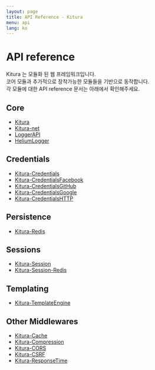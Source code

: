 ```yaml
---
layout: page
title: API Reference - Kitura
menu: api
lang: ko
---
```


<div class="titleBlock">
  <h1>API reference</h1>
  <p>Kitura 는 모듈화 된 웹 프레임워크입니다.<br>코어 모듈과 추가적으로 장착가능한 모듈들을 기반으로 동작합니다.<br>각 모듈에 대한 API reference 문서는 아래에서 확인해주세요.</p>
</div>

## Core

* [Kitura](http://ibm-swift.github.io/Kitura/)
* [Kitura-net](http://ibm-swift.github.io/Kitura-net/)
* [LoggerAPI](http://ibm-swift.github.io/LoggerAPI/)
* [HeliumLogger](http://ibm-swift.github.io/HeliumLogger/)

## Credentials

* [Kitura-Credentials](http://ibm-swift.github.io/Kitura-Credentials)
* [Kitura-CredentialsFacebook](http://ibm-swift.github.io/Kitura-CredentialsFacebook)
* [Kitura-CredentialsGitHub](http://ibm-swift.github.io/Kitura-CredentialsGitHub)
* [Kitura-CredentialsGoogle](http://ibm-swift.github.io/Kitura-CredentialsGoogle)
* [Kitura-CredentialsHTTP](http://ibm-swift.github.io/Kitura-CredentialsHTTP)

## Persistence

* [Kitura-Redis](http://ibm-swift.github.io/Kitura-redis/)

## Sessions

* [Kitura-Session](http://ibm-swift.github.io/Kitura-Session)
* [Kitura-Session-Redis](http://ibm-swift.github.io/Kitura-Session-Redis)

## Templating

* [Kitura-TemplateEngine](http://ibm-swift.github.io/Kitura-TemplateEngine)

## Other Middlewares

* [Kitura-Cache](http://ibm-swift.github.io/Kitura-Cache)
* [Kitura-Compression](http://ibm-swift.github.io/Kitura-Compression)
* [Kitura-CORS](http://ibm-swift.github.io/Kitura-CORS)
* [Kitura-CSRF](http://ibm-swift.github.io/Kitura-CSRF)
* [Kitura-ResponseTime](http://ibm-swift.github.io/Kitura-ResponseTime)
